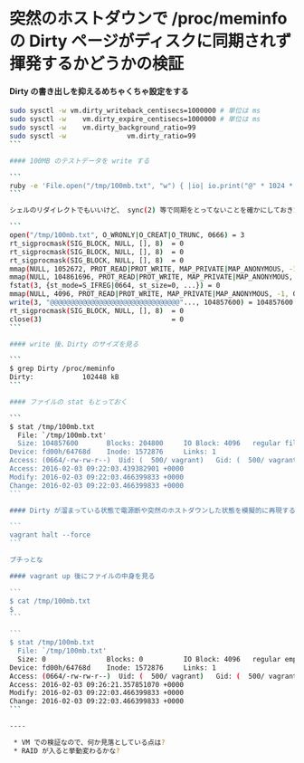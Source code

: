 # 突然のホストダウンで /proc/meminfo の Dirty ページがディスクに同期されず揮発するかどうかの検証

#### Dirty の書き出しを抑えるめちゃくちゃ設定をする

````sh
sudo sysctl -w vm.dirty_writeback_centisecs=1000000 # 単位は ms
sudo sysctl -w    vm.dirty_expire_centisecs=1000000 # 単位は ms
sudo sysctl -w    vm.dirty_background_ratio=99
sudo sysctl -w               vm.dirty_ratio=99
```

#### 100MB のテストデータを write する

```
ruby -e 'File.open("/tmp/100mb.txt", "w") { |io| io.print("@" * 1024 * 1024 * 100) }'
```

シェルのリダイレクトでもいいけど、 sync(2) 等で同期をとってないことを確かにしておきたいので ruby のワンライナーにしてます。strace を取ると、 write(2) 後に close(2) しているだけなのが確認できます

```
open("/tmp/100mb.txt", O_WRONLY|O_CREAT|O_TRUNC, 0666) = 3
rt_sigprocmask(SIG_BLOCK, NULL, [], 8)  = 0
rt_sigprocmask(SIG_BLOCK, NULL, [], 8)  = 0
rt_sigprocmask(SIG_BLOCK, NULL, [], 8)  = 0
mmap(NULL, 1052672, PROT_READ|PROT_WRITE, MAP_PRIVATE|MAP_ANONYMOUS, -1, 0) = 0x7f5fcce25000
mmap(NULL, 104861696, PROT_READ|PROT_WRITE, MAP_PRIVATE|MAP_ANONYMOUS, -1, 0) = 0x7f5fc53de000
fstat(3, {st_mode=S_IFREG|0664, st_size=0, ...}) = 0
mmap(NULL, 4096, PROT_READ|PROT_WRITE, MAP_PRIVATE|MAP_ANONYMOUS, -1, 0) = 0x7f5fccf92000
write(3, "@@@@@@@@@@@@@@@@@@@@@@@@@@@@@@@@"..., 104857600) = 104857600
rt_sigprocmask(SIG_BLOCK, NULL, [], 8)  = 0
close(3)                                = 0
```

#### write 後、Dirty のサイズを見る

```
$ grep Dirty /proc/meminfo
Dirty:            102448 kB
```

#### ファイルの stat もとっておく

```
$ stat /tmp/100mb.txt
  File: `/tmp/100mb.txt'
  Size: 104857600       Blocks: 204800     IO Block: 4096   regular file
Device: fd00h/64768d    Inode: 1572876     Links: 1
Access: (0664/-rw-rw-r--)  Uid: (  500/ vagrant)   Gid: (  500/ vagrant)
Access: 2016-02-03 09:22:03.439382901 +0000
Modify: 2016-02-03 09:22:03.466399833 +0000
Change: 2016-02-03 09:22:03.466399833 +0000
```

#### Dirty が溜まっている状態で電源断や突然のホストダウンした状態を模擬的に再現する

```
vagrant halt --force
```

プチっとな

#### vagrant up 後にファイルの中身を見る

```
$ cat /tmp/100mb.txt
$
```

```
$ stat /tmp/100mb.txt
  File: `/tmp/100mb.txt'
  Size: 0               Blocks: 0          IO Block: 4096   regular empty file
Device: fd00h/64768d    Inode: 1572876     Links: 1
Access: (0664/-rw-rw-r--)  Uid: (  500/ vagrant)   Gid: (  500/ vagrant)
Access: 2016-02-03 09:26:21.357851070 +0000
Modify: 2016-02-03 09:22:03.466399833 +0000
Change: 2016-02-03 09:22:03.466399833 +0000
```

----

 * VM での検証なので、何か見落としている点は?
 * RAID が入ると挙動変わるかな?
